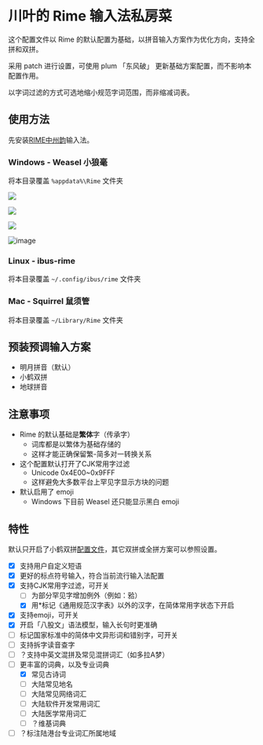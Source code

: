 # 川叶的 Rime 输入法私房菜

这个配置文件以 Rime 的默认配置为基础，以拼音输入方案作为优化方向，支持全拼和双拼。

采用 patch 进行设置，可使用 plum 「东风破」 更新基础方案配置，而不影响本配置作用。

以字词过滤的方式可选地缩小规范字词范围，而非缩减词表。

## 使用方法

先安装[RIME中州韵](https://rime.im/)输入法。

### Windows - Weasel 小狼毫

将本目录覆盖 `%appdata%\Rime` 文件夹

![](https://user-images.githubusercontent.com/555062/169637295-bcafc054-94ad-4744-a9c0-bb27eb619eee.png)

![](https://user-images.githubusercontent.com/555062/169637437-68246475-b5ee-40ff-8127-61d9f04b55ee.png)

![](https://user-images.githubusercontent.com/555062/169637478-163b8836-b4e2-40fa-90b3-0f959de42540.png)

![image](https://user-images.githubusercontent.com/555062/169648094-3450227e-e48c-40ee-b1af-3df6e69bc7d2.png)


### Linux - ibus-rime

将本目录覆盖 `~/.config/ibus/rime` 文件夹

### Mac - Squirrel 鼠须管

将本目录覆盖 `~/Library/Rime` 文件夹

## 预装预调输入方案

* 明月拼音（默认）
* 小鹤双拼
* 地球拼音

## 注意事项

* Rime 的默认基础是**繁体**字（传承字）
  * 词库都是以繁体为基础存储的
  * 这样才能正确保留繁-简多对一转换关系
* 这个配置默认打开了CJK常用字过滤
  * Unicode 0x4E00~0x9FFF
  * 这样避免大多数平台上罕见字显示方块的问题
* 默认启用了 emoji
  * Windows 下目前 Weasel 还只能显示黑白 emoji

## 特性

默认只开启了小鹤双拼[配置文件](double_pinyin_flypy.custom.yaml)，其它双拼或全拼方案可以参照设置。

- [x] 支持用户自定义短语
- [x] 更好的标点符号输入，符合当前流行输入法配置
- [x] 支持CJK常用字过滤，可开关
  * [ ] 为部分罕见字增加例外（例如：𬌗）
  * [x] 用*标记《通用规范汉字表》以外的汉字，在简体常用字状态下开启
- [x] 支持emoji，可开关
- [x] 开启「八股文」语法模型，输入长句时更准确
- [ ] 标记国家标准中的简体中文异形词和错别字，可开关
- [ ] 支持拆字读音查字
- [ ] ？支持中英文混拼及常见混拼词汇（如多拉A梦）
- [ ] 更丰富的词典，以及专业词典
  * [x] 常见古诗词
  * [ ] 大陆常见地名
  * [ ] 大陆常见网络词汇
  * [ ] 大陆软件开发常用词汇
  * [ ] 大陆医学常用词汇
  * [ ] ？维基词典
- [ ] ？标注陆港台专业词汇所属地域
